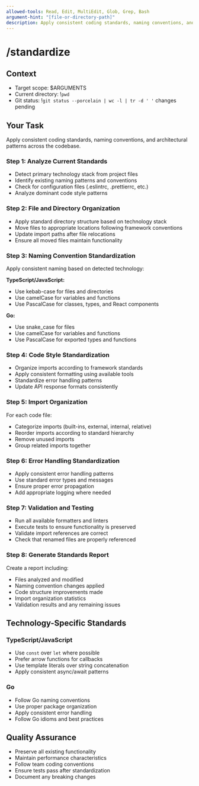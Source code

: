 ```yaml
---
allowed-tools: Read, Edit, MultiEdit, Glob, Grep, Bash
argument-hint: "[file-or-directory-path]"
description: Apply consistent coding standards, naming conventions, and architectural patterns
---
```


# /standardize

## Context

- Target scope: $ARGUMENTS
- Current directory: !`pwd`
- Git status: !`git status --porcelain | wc -l | tr -d ' '` changes pending

## Your Task

Apply consistent coding standards, naming conventions, and architectural patterns across the codebase.

### Step 1: Analyze Current Standards

- Detect primary technology stack from project files
- Identify existing naming patterns and conventions
- Check for configuration files (.eslintrc, .prettierrc, etc.)
- Analyze dominant code style patterns

### Step 2: File and Directory Organization

- Apply standard directory structure based on technology stack
- Move files to appropriate locations following framework conventions
- Update import paths after file relocations
- Ensure all moved files maintain functionality

### Step 3: Naming Convention Standardization

Apply consistent naming based on detected technology:

**TypeScript/JavaScript:**

- Use kebab-case for files and directories
- Use camelCase for variables and functions
- Use PascalCase for classes, types, and React components

**Go:**

- Use snake_case for files
- Use camelCase for variables and functions
- Use PascalCase for exported types and functions

### Step 4: Code Style Standardization

- Organize imports according to framework standards
- Apply consistent formatting using available tools
- Standardize error handling patterns
- Update API response formats consistently

### Step 5: Import Organization

For each code file:

- Categorize imports (built-ins, external, internal, relative)
- Reorder imports according to standard hierarchy
- Remove unused imports
- Group related imports together

### Step 6: Error Handling Standardization

- Apply consistent error handling patterns
- Use standard error types and messages
- Ensure proper error propagation
- Add appropriate logging where needed

### Step 7: Validation and Testing

- Run all available formatters and linters
- Execute tests to ensure functionality is preserved
- Validate import references are correct
- Check that renamed files are properly referenced

### Step 8: Generate Standards Report

Create a report including:

- Files analyzed and modified
- Naming convention changes applied
- Code structure improvements made
- Import organization statistics
- Validation results and any remaining issues

## Technology-Specific Standards

### TypeScript/JavaScript

- Use `const` over `let` where possible
- Prefer arrow functions for callbacks
- Use template literals over string concatenation
- Apply consistent async/await patterns

### Go

- Follow Go naming conventions
- Use proper package organization
- Apply consistent error handling
- Follow Go idioms and best practices

## Quality Assurance

- Preserve all existing functionality
- Maintain performance characteristics
- Follow team coding conventions
- Ensure tests pass after standardization
- Document any breaking changes
